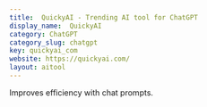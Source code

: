 ```yaml
---
title:  QuickyAI - Trending AI tool for ChatGPT
display_name:  QuickyAI
category: ChatGPT
category_slug: chatgpt
key: quickyai_com
website: https://quickyai.com/
layout: aitool
---
```


Improves efficiency with chat prompts.
